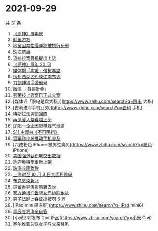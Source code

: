# 2021-09-29

共 31 条

<!-- BEGIN -->
<!-- 最后更新时间 Wed Sep 29 2021 13:05:43 GMT+0800 (China Standard Time) -->

1. [《原神》周年庆](https://www.zhihu.com/search?q=原神)
1. [鱿鱼游戏](https://www.zhihu.com/search?q=鱿鱼游戏)
1. [地窖囚禁性侵罪犯被执行死刑](https://www.zhihu.com/search?q=地窖囚禁)
1. [珠海航展](https://www.zhihu.com/search?q=珠海航展)
1. [货拉拉案司机提出上诉](https://www.zhihu.com/search?q=货拉拉)
1. [《原神》周年 20 问](https://www.zhihu.com/search?q=原神)
1. [媒体揭「病媛」带货套路](https://www.zhihu.com/search?q=病媛)
1. [杭州西湖区约谈江南布衣](https://www.zhihu.com/search?q=江南布衣)
1. [刀剑神域手游删号](https://www.zhihu.com/search?q=刀剑神域手游)
1. [微信 「群聊折叠」](https://www.zhihu.com/search?q=群聊折叠)
1. [劳荣枝上诉案已正式立案](https://www.zhihu.com/search?q=劳荣枝)
1. [媒体评「限电是盘大棋」](https://www.zhihu.com/search?q=限电 大棋)
1. [吉利进军手机业务](https://www.zhihu.com/search?q=吉利 手机)
1. [特斯拉法务部回应](https://www.zhihu.com/search?q=特斯拉)
1. [再见爱人越看越上头](https://www.zhihu.com/search?q=再见爱人)
1. [辽阳一企业因限电煤气泄漏](https://www.zhihu.com/search?q=辽阳煤气泄漏)
1. [S11 主题曲《不可阻挡》](https://www.zhihu.com/search?q=s11主题曲)
1. [雷军称小米推动手机普及](https://www.zhihu.com/search?q=雷军小米)
1. [六成粉色 iPhone 被男性购买](https://www.zhihu.com/search?q=粉色 iPhone)
1. [美国强迫台积电交出数据](https://www.zhihu.com/search?q=台积电)
1. [迪迦奥特曼重新上架](https://www.zhihu.com/search?q=迪迦奥特曼)
1. [珠海长隆致歉](https://www.zhihu.com/search?q=珠海长隆)
1. [上海时至 10 月 3 日大面积停电](https://www.zhihu.com/search?q=上海停电)
1. [布克感染新冠](https://www.zhihu.com/search?q=布克)
1. [楚留香导演张鹏翼去世](https://www.zhihu.com/search?q=张鹏翼)
1. [警方通报广告牌女尸排除他杀](https://www.zhihu.com/search?q=广告牌)
1. [男子法庭上吞证据被罚 5 万](https://www.zhihu.com/search?q=吞证据)
1. [iPad mini 果冻屏](https://www.zhihu.com/search?q=iPad mini6)
1. [星辰变导演亲自答](https://www.zhihu.com/search?q=星辰变)
1. [小米即将发布 Civi 新品](https://www.zhihu.com/search?q=小米 Civi)
1. [塞尔维亚失联女子与父亲相见](https://www.zhihu.com/search?q=失联女子)

<!-- END -->
